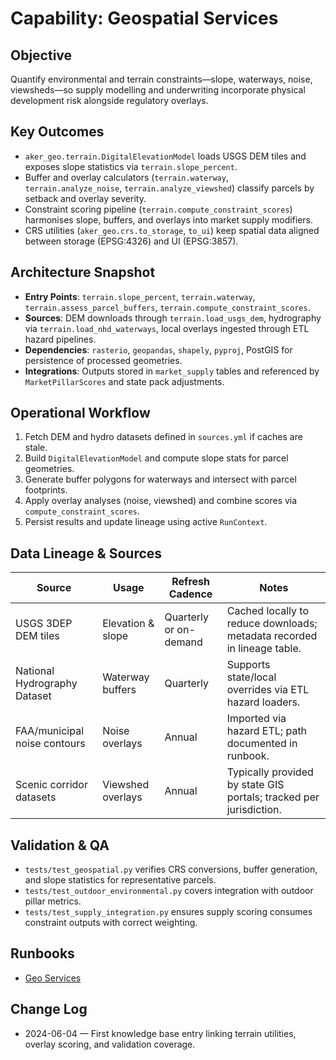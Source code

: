 # Capability: Geospatial Services

## Objective
Quantify environmental and terrain constraints—slope, waterways, noise, viewsheds—so supply modelling and underwriting incorporate physical development risk alongside regulatory overlays.

## Key Outcomes
- `aker_geo.terrain.DigitalElevationModel` loads USGS DEM tiles and exposes slope statistics via `terrain.slope_percent`.
- Buffer and overlay calculators (`terrain.waterway`, `terrain.analyze_noise`, `terrain.analyze_viewshed`) classify parcels by setback and overlay severity.
- Constraint scoring pipeline (`terrain.compute_constraint_scores`) harmonises slope, buffers, and overlays into market supply modifiers.
- CRS utilities (`aker_geo.crs.to_storage`, `to_ui`) keep spatial data aligned between storage (EPSG:4326) and UI (EPSG:3857).

## Architecture Snapshot
- **Entry Points**: `terrain.slope_percent`, `terrain.waterway`, `terrain.assess_parcel_buffers`, `terrain.compute_constraint_scores`.
- **Sources**: DEM downloads through `terrain.load_usgs_dem`, hydrography via `terrain.load_nhd_waterways`, local overlays ingested through ETL hazard pipelines.
- **Dependencies**: `rasterio`, `geopandas`, `shapely`, `pyproj`, PostGIS for persistence of processed geometries.
- **Integrations**: Outputs stored in `market_supply` tables and referenced by `MarketPillarScores` and state pack adjustments.

## Operational Workflow
1. Fetch DEM and hydro datasets defined in `sources.yml` if caches are stale.
2. Build `DigitalElevationModel` and compute slope stats for parcel geometries.
3. Generate buffer polygons for waterways and intersect with parcel footprints.
4. Apply overlay analyses (noise, viewshed) and combine scores via `compute_constraint_scores`.
5. Persist results and update lineage using active `RunContext`.

## Data Lineage & Sources
| Source | Usage | Refresh Cadence | Notes |
|--------|-------|-----------------|-------|
| USGS 3DEP DEM tiles | Elevation & slope | Quarterly or on-demand | Cached locally to reduce downloads; metadata recorded in lineage table.
| National Hydrography Dataset | Waterway buffers | Quarterly | Supports state/local overrides via ETL hazard loaders.
| FAA/municipal noise contours | Noise overlays | Annual | Imported via hazard ETL; path documented in runbook.
| Scenic corridor datasets | Viewshed overlays | Annual | Typically provided by state GIS portals; tracked per jurisdiction.

## Validation & QA
- `tests/test_geospatial.py` verifies CRS conversions, buffer generation, and slope statistics for representative parcels.
- `tests/test_outdoor_environmental.py` covers integration with outdoor pillar metrics.
- `tests/test_supply_integration.py` ensures supply scoring consumes constraint outputs with correct weighting.

## Runbooks
- [Geo Services](../runbooks/geo-services.md)

## Change Log
- 2024-06-04 — First knowledge base entry linking terrain utilities, overlay scoring, and validation coverage.

